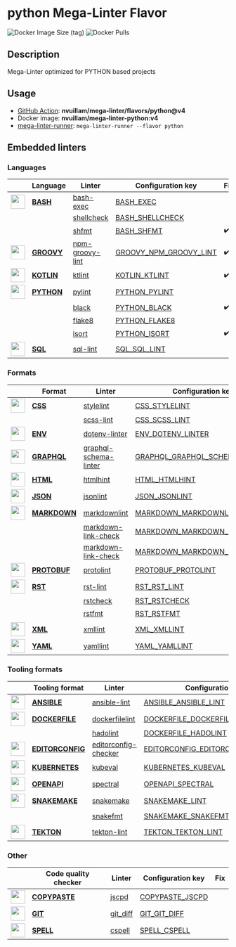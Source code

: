 # python Mega-Linter Flavor

![Docker Image Size (tag)](https://img.shields.io/docker/image-size/nvuillam/mega-linter-python/v4)
![Docker Pulls](https://img.shields.io/docker/pulls/nvuillam/mega-linter-python)

## Description

Mega-Linter optimized for PYTHON based projects

## Usage

- [GitHub Action](https://nvuillam.github.io/mega-linter/installation/#github-action): **nvuillam/mega-linter/flavors/python@v4**
- Docker image: **nvuillam/mega-linter-python:v4**
- [mega-linter-runner](https://nvuillam.github.io/mega-linter/mega-linter-runner/): `mega-linter-runner --flavor python`

## Embedded linters

### Languages

| <!-- --> | Language | Linter | Configuration key | Fix |
| :---: | ----------------- | -------------- | ------------ | ------- |
| <img src="https://github.com/nvuillam/mega-linter/raw/master/docs/assets/icons/bash.ico" alt="" height="32px" class="megalinter-icon"></a> <!-- linter-icon --> | [**BASH**](https://nvuillam.github.io/mega-linter/descriptors/bash/) | [bash-exec](https://nvuillam.github.io/mega-linter/descriptors/bash_bash_exec/)| [BASH_EXEC](https://nvuillam.github.io/mega-linter/descriptors/bash_bash_exec/)|  |
| <!-- --> <!-- linter-icon --> |  | [shellcheck](https://nvuillam.github.io/mega-linter/descriptors/bash_shellcheck/)| [BASH_SHELLCHECK](https://nvuillam.github.io/mega-linter/descriptors/bash_shellcheck/)|  |
| <!-- --> <!-- linter-icon --> |  | [shfmt](https://nvuillam.github.io/mega-linter/descriptors/bash_shfmt/)| [BASH_SHFMT](https://nvuillam.github.io/mega-linter/descriptors/bash_shfmt/)| :heavy_check_mark: |
| <img src="https://github.com/nvuillam/mega-linter/raw/master/docs/assets/icons/groovy.ico" alt="" height="32px" class="megalinter-icon"></a> <!-- linter-icon --> | [**GROOVY**](https://nvuillam.github.io/mega-linter/descriptors/groovy/) | [npm-groovy-lint](https://nvuillam.github.io/mega-linter/descriptors/groovy_npm_groovy_lint/)| [GROOVY_NPM_GROOVY_LINT](https://nvuillam.github.io/mega-linter/descriptors/groovy_npm_groovy_lint/)| :heavy_check_mark: |
| <img src="https://github.com/nvuillam/mega-linter/raw/master/docs/assets/icons/kotlin.ico" alt="" height="32px" class="megalinter-icon"></a> <!-- linter-icon --> | [**KOTLIN**](https://nvuillam.github.io/mega-linter/descriptors/kotlin/) | [ktlint](https://nvuillam.github.io/mega-linter/descriptors/kotlin_ktlint/)| [KOTLIN_KTLINT](https://nvuillam.github.io/mega-linter/descriptors/kotlin_ktlint/)| :heavy_check_mark: |
| <img src="https://github.com/nvuillam/mega-linter/raw/master/docs/assets/icons/python.ico" alt="" height="32px" class="megalinter-icon"></a> <!-- linter-icon --> | [**PYTHON**](https://nvuillam.github.io/mega-linter/descriptors/python/) | [pylint](https://nvuillam.github.io/mega-linter/descriptors/python_pylint/)| [PYTHON_PYLINT](https://nvuillam.github.io/mega-linter/descriptors/python_pylint/)|  |
| <!-- --> <!-- linter-icon --> |  | [black](https://nvuillam.github.io/mega-linter/descriptors/python_black/)| [PYTHON_BLACK](https://nvuillam.github.io/mega-linter/descriptors/python_black/)| :heavy_check_mark: |
| <!-- --> <!-- linter-icon --> |  | [flake8](https://nvuillam.github.io/mega-linter/descriptors/python_flake8/)| [PYTHON_FLAKE8](https://nvuillam.github.io/mega-linter/descriptors/python_flake8/)|  |
| <!-- --> <!-- linter-icon --> |  | [isort](https://nvuillam.github.io/mega-linter/descriptors/python_isort/)| [PYTHON_ISORT](https://nvuillam.github.io/mega-linter/descriptors/python_isort/)| :heavy_check_mark: |
| <img src="https://github.com/nvuillam/mega-linter/raw/master/docs/assets/icons/sql.ico" alt="" height="32px" class="megalinter-icon"></a> <!-- linter-icon --> | [**SQL**](https://nvuillam.github.io/mega-linter/descriptors/sql/) | [sql-lint](https://nvuillam.github.io/mega-linter/descriptors/sql_sql_lint/)| [SQL_SQL_LINT](https://nvuillam.github.io/mega-linter/descriptors/sql_sql_lint/)|  |

### Formats

| <!-- --> | Format | Linter | Configuration key | Fix |
| :---: | ----------------- | -------------- | ------------ | ------- |
| <img src="https://github.com/nvuillam/mega-linter/raw/master/docs/assets/icons/css.ico" alt="" height="32px" class="megalinter-icon"></a> <!-- linter-icon --> | [**CSS**](https://nvuillam.github.io/mega-linter/descriptors/css/) | [stylelint](https://nvuillam.github.io/mega-linter/descriptors/css_stylelint/)| [CSS_STYLELINT](https://nvuillam.github.io/mega-linter/descriptors/css_stylelint/)| :heavy_check_mark: |
| <!-- --> <!-- linter-icon --> |  | [scss-lint](https://nvuillam.github.io/mega-linter/descriptors/css_scss_lint/)| [CSS_SCSS_LINT](https://nvuillam.github.io/mega-linter/descriptors/css_scss_lint/)|  |
| <img src="https://github.com/nvuillam/mega-linter/raw/master/docs/assets/icons/env.ico" alt="" height="32px" class="megalinter-icon"></a> <!-- linter-icon --> | [**ENV**](https://nvuillam.github.io/mega-linter/descriptors/env/) | [dotenv-linter](https://nvuillam.github.io/mega-linter/descriptors/env_dotenv_linter/)| [ENV_DOTENV_LINTER](https://nvuillam.github.io/mega-linter/descriptors/env_dotenv_linter/)| :heavy_check_mark: |
| <img src="https://github.com/nvuillam/mega-linter/raw/master/docs/assets/icons/graphql.ico" alt="" height="32px" class="megalinter-icon"></a> <!-- linter-icon --> | [**GRAPHQL**](https://nvuillam.github.io/mega-linter/descriptors/graphql/) | [graphql-schema-linter](https://nvuillam.github.io/mega-linter/descriptors/graphql_graphql_schema_linter/)| [GRAPHQL_GRAPHQL_SCHEMA_LINTER](https://nvuillam.github.io/mega-linter/descriptors/graphql_graphql_schema_linter/)|  |
| <img src="https://github.com/nvuillam/mega-linter/raw/master/docs/assets/icons/html.ico" alt="" height="32px" class="megalinter-icon"></a> <!-- linter-icon --> | [**HTML**](https://nvuillam.github.io/mega-linter/descriptors/html/) | [htmlhint](https://nvuillam.github.io/mega-linter/descriptors/html_htmlhint/)| [HTML_HTMLHINT](https://nvuillam.github.io/mega-linter/descriptors/html_htmlhint/)|  |
| <img src="https://github.com/nvuillam/mega-linter/raw/master/docs/assets/icons/json.ico" alt="" height="32px" class="megalinter-icon"></a> <!-- linter-icon --> | [**JSON**](https://nvuillam.github.io/mega-linter/descriptors/json/) | [jsonlint](https://nvuillam.github.io/mega-linter/descriptors/json_jsonlint/)| [JSON_JSONLINT](https://nvuillam.github.io/mega-linter/descriptors/json_jsonlint/)|  |
| <img src="https://github.com/nvuillam/mega-linter/raw/master/docs/assets/icons/markdown.ico" alt="" height="32px" class="megalinter-icon"></a> <!-- linter-icon --> | [**MARKDOWN**](https://nvuillam.github.io/mega-linter/descriptors/markdown/) | [markdownlint](https://nvuillam.github.io/mega-linter/descriptors/markdown_markdownlint/)| [MARKDOWN_MARKDOWNLINT](https://nvuillam.github.io/mega-linter/descriptors/markdown_markdownlint/)| :heavy_check_mark: |
| <!-- --> <!-- linter-icon --> |  | [markdown-link-check](https://nvuillam.github.io/mega-linter/descriptors/markdown_markdown_link_check/)| [MARKDOWN_MARKDOWN_LINK_CHECK](https://nvuillam.github.io/mega-linter/descriptors/markdown_markdown_link_check/)|  |
| <!-- --> <!-- linter-icon --> |  | [markdown-link-check](https://nvuillam.github.io/mega-linter/descriptors/markdown_markdown_link_check/)| [MARKDOWN_MARKDOWN_LINK_CHECK](https://nvuillam.github.io/mega-linter/descriptors/markdown_markdown_link_check/)|  |
| <img src="https://github.com/nvuillam/mega-linter/raw/master/docs/assets/icons/protobuf.ico" alt="" height="32px" class="megalinter-icon"></a> <!-- linter-icon --> | [**PROTOBUF**](https://nvuillam.github.io/mega-linter/descriptors/protobuf/) | [protolint](https://nvuillam.github.io/mega-linter/descriptors/protobuf_protolint/)| [PROTOBUF_PROTOLINT](https://nvuillam.github.io/mega-linter/descriptors/protobuf_protolint/)| :heavy_check_mark: |
| <img src="https://github.com/nvuillam/mega-linter/raw/master/docs/assets/icons/rst.ico" alt="" height="32px" class="megalinter-icon"></a> <!-- linter-icon --> | [**RST**](https://nvuillam.github.io/mega-linter/descriptors/rst/) | [rst-lint](https://nvuillam.github.io/mega-linter/descriptors/rst_rst_lint/)| [RST_RST_LINT](https://nvuillam.github.io/mega-linter/descriptors/rst_rst_lint/)|  |
| <!-- --> <!-- linter-icon --> |  | [rstcheck](https://nvuillam.github.io/mega-linter/descriptors/rst_rstcheck/)| [RST_RSTCHECK](https://nvuillam.github.io/mega-linter/descriptors/rst_rstcheck/)|  |
| <!-- --> <!-- linter-icon --> |  | [rstfmt](https://nvuillam.github.io/mega-linter/descriptors/rst_rstfmt/)| [RST_RSTFMT](https://nvuillam.github.io/mega-linter/descriptors/rst_rstfmt/)| :heavy_check_mark: |
| <img src="https://github.com/nvuillam/mega-linter/raw/master/docs/assets/icons/xml.ico" alt="" height="32px" class="megalinter-icon"></a> <!-- linter-icon --> | [**XML**](https://nvuillam.github.io/mega-linter/descriptors/xml/) | [xmllint](https://nvuillam.github.io/mega-linter/descriptors/xml_xmllint/)| [XML_XMLLINT](https://nvuillam.github.io/mega-linter/descriptors/xml_xmllint/)|  |
| <img src="https://github.com/nvuillam/mega-linter/raw/master/docs/assets/icons/yaml.ico" alt="" height="32px" class="megalinter-icon"></a> <!-- linter-icon --> | [**YAML**](https://nvuillam.github.io/mega-linter/descriptors/yaml/) | [yamllint](https://nvuillam.github.io/mega-linter/descriptors/yaml_yamllint/)| [YAML_YAMLLINT](https://nvuillam.github.io/mega-linter/descriptors/yaml_yamllint/)|  |

### Tooling formats

| <!-- --> | Tooling format | Linter | Configuration key | Fix |
| :---: | ----------------- | -------------- | ------------ | ------- |
| <img src="https://github.com/nvuillam/mega-linter/raw/master/docs/assets/icons/ansible.ico" alt="" height="32px" class="megalinter-icon"></a> <!-- linter-icon --> | [**ANSIBLE**](https://nvuillam.github.io/mega-linter/descriptors/ansible/) | [ansible-lint](https://nvuillam.github.io/mega-linter/descriptors/ansible_ansible_lint/)| [ANSIBLE_ANSIBLE_LINT](https://nvuillam.github.io/mega-linter/descriptors/ansible_ansible_lint/)|  |
| <img src="https://github.com/nvuillam/mega-linter/raw/master/docs/assets/icons/dockerfile.ico" alt="" height="32px" class="megalinter-icon"></a> <!-- linter-icon --> | [**DOCKERFILE**](https://nvuillam.github.io/mega-linter/descriptors/dockerfile/) | [dockerfilelint](https://nvuillam.github.io/mega-linter/descriptors/dockerfile_dockerfilelint/)| [DOCKERFILE_DOCKERFILELINT](https://nvuillam.github.io/mega-linter/descriptors/dockerfile_dockerfilelint/)|  |
| <!-- --> <!-- linter-icon --> |  | [hadolint](https://nvuillam.github.io/mega-linter/descriptors/dockerfile_hadolint/)| [DOCKERFILE_HADOLINT](https://nvuillam.github.io/mega-linter/descriptors/dockerfile_hadolint/)|  |
| <img src="https://github.com/nvuillam/mega-linter/raw/master/docs/assets/icons/editorconfig.ico" alt="" height="32px" class="megalinter-icon"></a> <!-- linter-icon --> | [**EDITORCONFIG**](https://nvuillam.github.io/mega-linter/descriptors/editorconfig/) | [editorconfig-checker](https://nvuillam.github.io/mega-linter/descriptors/editorconfig_editorconfig_checker/)| [EDITORCONFIG_EDITORCONFIG_CHECKER](https://nvuillam.github.io/mega-linter/descriptors/editorconfig_editorconfig_checker/)|  |
| <img src="https://github.com/nvuillam/mega-linter/raw/master/docs/assets/icons/kubernetes.ico" alt="" height="32px" class="megalinter-icon"></a> <!-- linter-icon --> | [**KUBERNETES**](https://nvuillam.github.io/mega-linter/descriptors/kubernetes/) | [kubeval](https://nvuillam.github.io/mega-linter/descriptors/kubernetes_kubeval/)| [KUBERNETES_KUBEVAL](https://nvuillam.github.io/mega-linter/descriptors/kubernetes_kubeval/)|  |
| <img src="https://github.com/nvuillam/mega-linter/raw/master/docs/assets/icons/openapi.ico" alt="" height="32px" class="megalinter-icon"></a> <!-- linter-icon --> | [**OPENAPI**](https://nvuillam.github.io/mega-linter/descriptors/openapi/) | [spectral](https://nvuillam.github.io/mega-linter/descriptors/openapi_spectral/)| [OPENAPI_SPECTRAL](https://nvuillam.github.io/mega-linter/descriptors/openapi_spectral/)|  |
| <img src="https://github.com/nvuillam/mega-linter/raw/master/docs/assets/icons/snakemake.ico" alt="" height="32px" class="megalinter-icon"></a> <!-- linter-icon --> | [**SNAKEMAKE**](https://nvuillam.github.io/mega-linter/descriptors/snakemake/) | [snakemake](https://nvuillam.github.io/mega-linter/descriptors/snakemake_snakemake/)| [SNAKEMAKE_LINT](https://nvuillam.github.io/mega-linter/descriptors/snakemake_snakemake/)|  |
| <!-- --> <!-- linter-icon --> |  | [snakefmt](https://nvuillam.github.io/mega-linter/descriptors/snakemake_snakefmt/)| [SNAKEMAKE_SNAKEFMT](https://nvuillam.github.io/mega-linter/descriptors/snakemake_snakefmt/)| :heavy_check_mark: |
| <img src="https://github.com/nvuillam/mega-linter/raw/master/docs/assets/icons/tekton.ico" alt="" height="32px" class="megalinter-icon"></a> <!-- linter-icon --> | [**TEKTON**](https://nvuillam.github.io/mega-linter/descriptors/tekton/) | [tekton-lint](https://nvuillam.github.io/mega-linter/descriptors/tekton_tekton_lint/)| [TEKTON_TEKTON_LINT](https://nvuillam.github.io/mega-linter/descriptors/tekton_tekton_lint/)|  |

### Other

| <!-- --> | Code quality checker | Linter | Configuration key | Fix |
| :---: | ----------------- | -------------- | ------------ | ------- |
| <img src="https://github.com/nvuillam/mega-linter/raw/master/docs/assets/icons/copypaste.ico" alt="" height="32px" class="megalinter-icon"></a> <!-- linter-icon --> | [**COPYPASTE**](https://nvuillam.github.io/mega-linter/descriptors/copypaste/) | [jscpd](https://nvuillam.github.io/mega-linter/descriptors/copypaste_jscpd/)| [COPYPASTE_JSCPD](https://nvuillam.github.io/mega-linter/descriptors/copypaste_jscpd/)|  |
| <img src="https://github.com/nvuillam/mega-linter/raw/master/docs/assets/icons/git.ico" alt="" height="32px" class="megalinter-icon"></a> <!-- linter-icon --> | [**GIT**](https://nvuillam.github.io/mega-linter/descriptors/git/) | [git_diff](https://nvuillam.github.io/mega-linter/descriptors/git_git_diff/)| [GIT_GIT_DIFF](https://nvuillam.github.io/mega-linter/descriptors/git_git_diff/)|  |
| <img src="https://github.com/nvuillam/mega-linter/raw/master/docs/assets/icons/spell.ico" alt="" height="32px" class="megalinter-icon"></a> <!-- linter-icon --> | [**SPELL**](https://nvuillam.github.io/mega-linter/descriptors/spell/) | [cspell](https://nvuillam.github.io/mega-linter/descriptors/spell_cspell/)| [SPELL_CSPELL](https://nvuillam.github.io/mega-linter/descriptors/spell_cspell/)|  |


